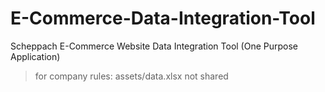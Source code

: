 # E-Commerce-Data-Integration-Tool
Scheppach E-Commerce Website Data Integration Tool (One Purpose Application)

> for company rules: assets/data.xlsx not shared